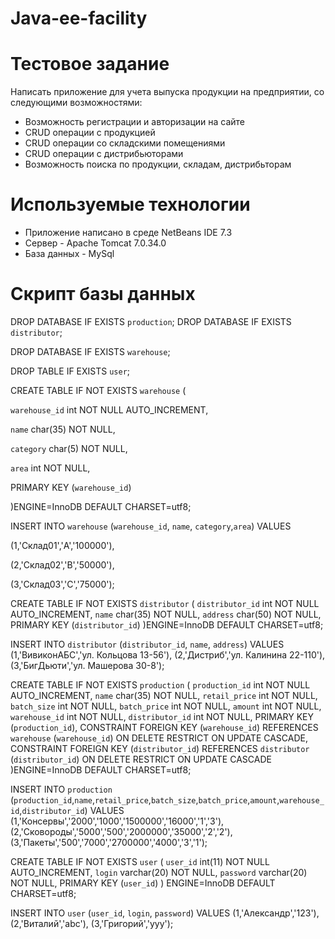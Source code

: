 Java-ee-facility
================
# Тестовое задание 
  
 Написать приложение для учета выпуска продукции на предприятии, со следующими возможностями: 
 - Возможность регистрации и авторизации на сайте
 - CRUD операции с продукцией
 - CRUD операции со складскими помещениями 
 - CRUD операции с дистрибьюторами
 - Возможность поиска по продукции, складам, дистрибьторам
 
 
# Используемые технологии
 
 - Приложение написано в среде NetBeans IDE 7.3
 - Сервер -  Apache Tomcat 7.0.34.0
 - База данных - MySql

# Скрипт базы данных

DROP DATABASE IF EXISTS `production`;
DROP DATABASE IF EXISTS `distributor`;

DROP DATABASE IF EXISTS `warehouse`;

DROP TABLE IF EXISTS `user`;

CREATE TABLE IF NOT EXISTS `warehouse` (

  `warehouse_id` int NOT NULL AUTO_INCREMENT,
  
  `name` char(35) NOT NULL,
  
  `category` char(5) NOT NULL,
  
  `area` int NOT NULL,
  
  PRIMARY KEY (`warehouse_id`)
  
)ENGINE=InnoDB DEFAULT CHARSET=utf8;

INSERT INTO `warehouse` (`warehouse_id`, `name`, `category`,`area`) VALUES

  (1,'Склад01','A','100000'),
  
  (2,'Склад02','B','50000'),
  
  (3,'Склад03','C','75000');

CREATE TABLE IF NOT EXISTS `distributor` (
  `distributor_id` int NOT NULL AUTO_INCREMENT,
  `name` char(35) NOT NULL,
  `address` char(50) NOT NULL,
  PRIMARY KEY (`distributor_id`)
)ENGINE=InnoDB DEFAULT CHARSET=utf8;

INSERT INTO `distributor` (`distributor_id`, `name`, `address`) VALUES
	(1,'ВивиконАБС','ул. Кольцова 13-56'),
	(2,'Дистриб','ул. Калинина 22-110'),
	(3,'БигДьюти','ул. Машерова 30-8');

CREATE TABLE IF NOT EXISTS `production` (
  `production_id` int NOT NULL AUTO_INCREMENT,
  `name` char(35) NOT NULL,
  `retail_price` int NOT NULL,
  `batch_size` int NOT NULL,
  `batch_price` int NOT NULL,
  `amount` int NOT NULL,
  `warehouse_id` int NOT NULL,
  `distributor_id` int NOT NULL,
  PRIMARY KEY (`production_id`),
  CONSTRAINT FOREIGN KEY (`warehouse_id`)
  REFERENCES `warehouse` (`warehouse_id`) ON DELETE RESTRICT ON UPDATE CASCADE,
  CONSTRAINT FOREIGN KEY (`distributor_id`)
  REFERENCES `distributor` (`distributor_id`) ON DELETE RESTRICT ON UPDATE CASCADE
)ENGINE=InnoDB DEFAULT CHARSET=utf8;

INSERT INTO `production` (`production_id`,`name`,`retail_price`,`batch_size`,`batch_price`,`amount`,`warehouse_id`,`distributor_id`) VALUES
	(1,'Консервы','2000','1000','1500000','16000','1','3'),
	(2,'Сковороды','5000','500','2000000','35000','2','2'),
	(3,'Пакеты','500','7000','2700000','4000','3','1');

CREATE TABLE IF NOT EXISTS `user` (
  `user_id` int(11) NOT NULL AUTO_INCREMENT,
  `login` varchar(20) NOT NULL,
  `password` varchar(20) NOT NULL,
  PRIMARY KEY (`user_id`)
) ENGINE=InnoDB DEFAULT CHARSET=utf8;

INSERT INTO `user` (`user_id`, `login`, `password`) VALUES
	(1,'Александр','123'),
	(2,'Виталий','abc'),
	(3,'Григорий','yyy');
